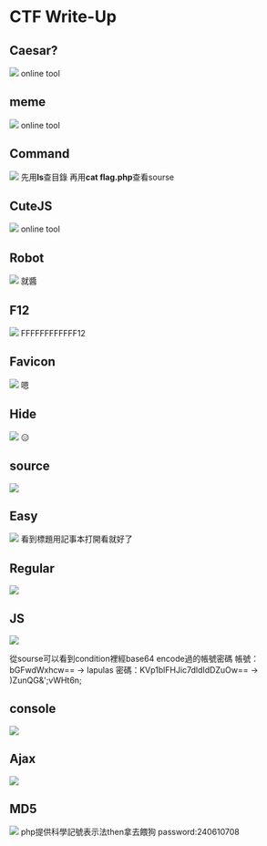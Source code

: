 # CTF Write-Up
## Caesar?
![](https://i.imgur.com/mNDZEiB.png)
online tool
## meme
![](https://i.imgur.com/r4cLpbG.png)
online tool
## Command
![](https://i.imgur.com/Xnhehkn.png)
先用**ls**查目錄
再用**cat flag.php**查看sourse
## CuteJS
![](https://i.imgur.com/IVvlBX0.png)
online tool
## Robot
![](https://i.imgur.com/UFn0zfy.png)
就醬
## F12
![](https://i.imgur.com/cT3SSsi.png)
FFFFFFFFFFFF12
## Favicon
![](https://i.imgur.com/9RYTMbI.png)
嗯
## Hide
![](https://i.imgur.com/d9PlI6h.png)
:expressionless: 
## source
![](https://i.imgur.com/0dq0UnZ.png)

## Easy
![](https://i.imgur.com/5OGHAir.png)
看到標題用記事本打開看就好了 
## Regular
![](https://i.imgur.com/tFh6HLV.png)

## JS
![](https://i.imgur.com/7O6xenp.png)

從sourse可以看到condition裡經base64 encode過的帳號密碼
帳號：bGFwdWxhcw== -> lapulas
密碼：KVp1blFHJic7dldIdDZuOw== -> )ZunQG&';vWHt6n;

## console
![](https://i.imgur.com/koxMIyN.png)

## Ajax
![](https://i.imgur.com/R13PM1v.png)

## MD5
![](https://i.imgur.com/k1uWfHm.png)
php提供科學記號表示法then拿去餵狗 password:240610708
